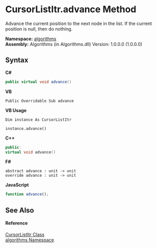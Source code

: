 # CursorListItr.advance Method 
 

Advance the current position to the next node in the list. If the current position is null, then do nothing.

**Namespace:**&nbsp;<a href="82f88b43-fdc9-bc99-9558-75fce96d448f">algorithms</a><br />**Assembly:**&nbsp;Algorithms (in Algorithms.dll) Version: 1.0.0.0 (1.0.0.0)

## Syntax

**C#**<br />
``` C#
public virtual void advance()
```

**VB**<br />
``` VB
Public Overridable Sub advance
```

**VB Usage**<br />
``` VB Usage
Dim instance As CursorListItr

instance.advance()
```

**C++**<br />
``` C++
public:
virtual void advance()
```

**F#**<br />
``` F#
abstract advance : unit -> unit 
override advance : unit -> unit 
```

**JavaScript**<br />
``` JavaScript
function advance();
```


## See Also


#### Reference
<a href="d528b1d7-822b-ed08-2f56-cb5cdae8dffa">CursorListItr Class</a><br /><a href="82f88b43-fdc9-bc99-9558-75fce96d448f">algorithms Namespace</a><br />